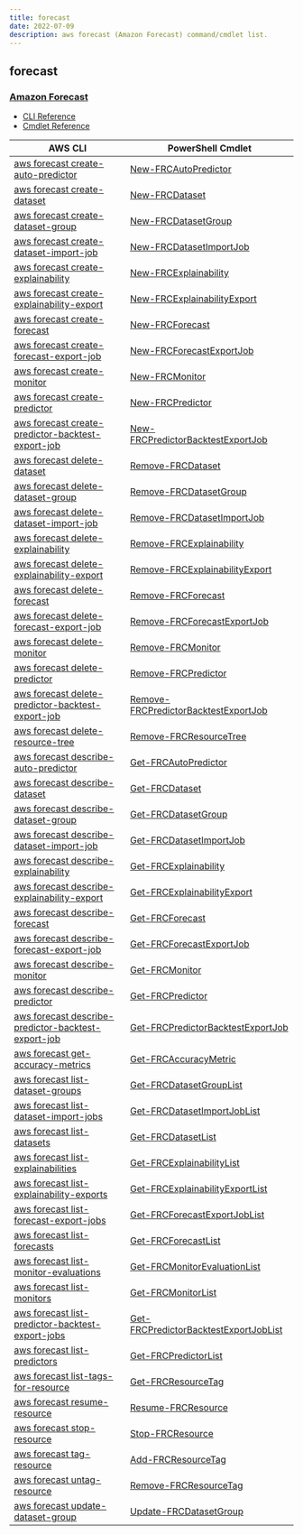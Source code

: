 ```yaml
---
title: forecast
date: 2022-07-09
description: aws forecast (Amazon Forecast) command/cmdlet list.
---
```


## forecast

### [Amazon Forecast](https://aws.amazon.com/forecast/)

* [CLI Reference](https://docs.aws.amazon.com/cli/latest/reference/forecast/index.html)
* [Cmdlet Reference](https://docs.aws.amazon.com/powershell/latest/reference/items/ForecastService_cmdlets.html)

|AWS CLI|PowerShell Cmdlet|
|----|----|
|[aws forecast create-auto-predictor](https://docs.aws.amazon.com/cli/latest/reference/forecast/create-auto-predictor.html)|[New-FRCAutoPredictor](https://docs.aws.amazon.com/powershell/latest/reference/items/New-FRCAutoPredictor.html)|
|[aws forecast create-dataset](https://docs.aws.amazon.com/cli/latest/reference/forecast/create-dataset.html)|[New-FRCDataset](https://docs.aws.amazon.com/powershell/latest/reference/items/New-FRCDataset.html)|
|[aws forecast create-dataset-group](https://docs.aws.amazon.com/cli/latest/reference/forecast/create-dataset-group.html)|[New-FRCDatasetGroup](https://docs.aws.amazon.com/powershell/latest/reference/items/New-FRCDatasetGroup.html)|
|[aws forecast create-dataset-import-job](https://docs.aws.amazon.com/cli/latest/reference/forecast/create-dataset-import-job.html)|[New-FRCDatasetImportJob](https://docs.aws.amazon.com/powershell/latest/reference/items/New-FRCDatasetImportJob.html)|
|[aws forecast create-explainability](https://docs.aws.amazon.com/cli/latest/reference/forecast/create-explainability.html)|[New-FRCExplainability](https://docs.aws.amazon.com/powershell/latest/reference/items/New-FRCExplainability.html)|
|[aws forecast create-explainability-export](https://docs.aws.amazon.com/cli/latest/reference/forecast/create-explainability-export.html)|[New-FRCExplainabilityExport](https://docs.aws.amazon.com/powershell/latest/reference/items/New-FRCExplainabilityExport.html)|
|[aws forecast create-forecast](https://docs.aws.amazon.com/cli/latest/reference/forecast/create-forecast.html)|[New-FRCForecast](https://docs.aws.amazon.com/powershell/latest/reference/items/New-FRCForecast.html)|
|[aws forecast create-forecast-export-job](https://docs.aws.amazon.com/cli/latest/reference/forecast/create-forecast-export-job.html)|[New-FRCForecastExportJob](https://docs.aws.amazon.com/powershell/latest/reference/items/New-FRCForecastExportJob.html)|
|[aws forecast create-monitor](https://docs.aws.amazon.com/cli/latest/reference/forecast/create-monitor.html)|[New-FRCMonitor](https://docs.aws.amazon.com/powershell/latest/reference/items/New-FRCMonitor.html)|
|[aws forecast create-predictor](https://docs.aws.amazon.com/cli/latest/reference/forecast/create-predictor.html)|[New-FRCPredictor](https://docs.aws.amazon.com/powershell/latest/reference/items/New-FRCPredictor.html)|
|[aws forecast create-predictor-backtest-export-job](https://docs.aws.amazon.com/cli/latest/reference/forecast/create-predictor-backtest-export-job.html)|[New-FRCPredictorBacktestExportJob](https://docs.aws.amazon.com/powershell/latest/reference/items/New-FRCPredictorBacktestExportJob.html)|
|[aws forecast delete-dataset](https://docs.aws.amazon.com/cli/latest/reference/forecast/delete-dataset.html)|[Remove-FRCDataset](https://docs.aws.amazon.com/powershell/latest/reference/items/Remove-FRCDataset.html)|
|[aws forecast delete-dataset-group](https://docs.aws.amazon.com/cli/latest/reference/forecast/delete-dataset-group.html)|[Remove-FRCDatasetGroup](https://docs.aws.amazon.com/powershell/latest/reference/items/Remove-FRCDatasetGroup.html)|
|[aws forecast delete-dataset-import-job](https://docs.aws.amazon.com/cli/latest/reference/forecast/delete-dataset-import-job.html)|[Remove-FRCDatasetImportJob](https://docs.aws.amazon.com/powershell/latest/reference/items/Remove-FRCDatasetImportJob.html)|
|[aws forecast delete-explainability](https://docs.aws.amazon.com/cli/latest/reference/forecast/delete-explainability.html)|[Remove-FRCExplainability](https://docs.aws.amazon.com/powershell/latest/reference/items/Remove-FRCExplainability.html)|
|[aws forecast delete-explainability-export](https://docs.aws.amazon.com/cli/latest/reference/forecast/delete-explainability-export.html)|[Remove-FRCExplainabilityExport](https://docs.aws.amazon.com/powershell/latest/reference/items/Remove-FRCExplainabilityExport.html)|
|[aws forecast delete-forecast](https://docs.aws.amazon.com/cli/latest/reference/forecast/delete-forecast.html)|[Remove-FRCForecast](https://docs.aws.amazon.com/powershell/latest/reference/items/Remove-FRCForecast.html)|
|[aws forecast delete-forecast-export-job](https://docs.aws.amazon.com/cli/latest/reference/forecast/delete-forecast-export-job.html)|[Remove-FRCForecastExportJob](https://docs.aws.amazon.com/powershell/latest/reference/items/Remove-FRCForecastExportJob.html)|
|[aws forecast delete-monitor](https://docs.aws.amazon.com/cli/latest/reference/forecast/delete-monitor.html)|[Remove-FRCMonitor](https://docs.aws.amazon.com/powershell/latest/reference/items/Remove-FRCMonitor.html)|
|[aws forecast delete-predictor](https://docs.aws.amazon.com/cli/latest/reference/forecast/delete-predictor.html)|[Remove-FRCPredictor](https://docs.aws.amazon.com/powershell/latest/reference/items/Remove-FRCPredictor.html)|
|[aws forecast delete-predictor-backtest-export-job](https://docs.aws.amazon.com/cli/latest/reference/forecast/delete-predictor-backtest-export-job.html)|[Remove-FRCPredictorBacktestExportJob](https://docs.aws.amazon.com/powershell/latest/reference/items/Remove-FRCPredictorBacktestExportJob.html)|
|[aws forecast delete-resource-tree](https://docs.aws.amazon.com/cli/latest/reference/forecast/delete-resource-tree.html)|[Remove-FRCResourceTree](https://docs.aws.amazon.com/powershell/latest/reference/items/Remove-FRCResourceTree.html)|
|[aws forecast describe-auto-predictor](https://docs.aws.amazon.com/cli/latest/reference/forecast/describe-auto-predictor.html)|[Get-FRCAutoPredictor](https://docs.aws.amazon.com/powershell/latest/reference/items/Get-FRCAutoPredictor.html)|
|[aws forecast describe-dataset](https://docs.aws.amazon.com/cli/latest/reference/forecast/describe-dataset.html)|[Get-FRCDataset](https://docs.aws.amazon.com/powershell/latest/reference/items/Get-FRCDataset.html)|
|[aws forecast describe-dataset-group](https://docs.aws.amazon.com/cli/latest/reference/forecast/describe-dataset-group.html)|[Get-FRCDatasetGroup](https://docs.aws.amazon.com/powershell/latest/reference/items/Get-FRCDatasetGroup.html)|
|[aws forecast describe-dataset-import-job](https://docs.aws.amazon.com/cli/latest/reference/forecast/describe-dataset-import-job.html)|[Get-FRCDatasetImportJob](https://docs.aws.amazon.com/powershell/latest/reference/items/Get-FRCDatasetImportJob.html)|
|[aws forecast describe-explainability](https://docs.aws.amazon.com/cli/latest/reference/forecast/describe-explainability.html)|[Get-FRCExplainability](https://docs.aws.amazon.com/powershell/latest/reference/items/Get-FRCExplainability.html)|
|[aws forecast describe-explainability-export](https://docs.aws.amazon.com/cli/latest/reference/forecast/describe-explainability-export.html)|[Get-FRCExplainabilityExport](https://docs.aws.amazon.com/powershell/latest/reference/items/Get-FRCExplainabilityExport.html)|
|[aws forecast describe-forecast](https://docs.aws.amazon.com/cli/latest/reference/forecast/describe-forecast.html)|[Get-FRCForecast](https://docs.aws.amazon.com/powershell/latest/reference/items/Get-FRCForecast.html)|
|[aws forecast describe-forecast-export-job](https://docs.aws.amazon.com/cli/latest/reference/forecast/describe-forecast-export-job.html)|[Get-FRCForecastExportJob](https://docs.aws.amazon.com/powershell/latest/reference/items/Get-FRCForecastExportJob.html)|
|[aws forecast describe-monitor](https://docs.aws.amazon.com/cli/latest/reference/forecast/describe-monitor.html)|[Get-FRCMonitor](https://docs.aws.amazon.com/powershell/latest/reference/items/Get-FRCMonitor.html)|
|[aws forecast describe-predictor](https://docs.aws.amazon.com/cli/latest/reference/forecast/describe-predictor.html)|[Get-FRCPredictor](https://docs.aws.amazon.com/powershell/latest/reference/items/Get-FRCPredictor.html)|
|[aws forecast describe-predictor-backtest-export-job](https://docs.aws.amazon.com/cli/latest/reference/forecast/describe-predictor-backtest-export-job.html)|[Get-FRCPredictorBacktestExportJob](https://docs.aws.amazon.com/powershell/latest/reference/items/Get-FRCPredictorBacktestExportJob.html)|
|[aws forecast get-accuracy-metrics](https://docs.aws.amazon.com/cli/latest/reference/forecast/get-accuracy-metrics.html)|[Get-FRCAccuracyMetric](https://docs.aws.amazon.com/powershell/latest/reference/items/Get-FRCAccuracyMetric.html)|
|[aws forecast list-dataset-groups](https://docs.aws.amazon.com/cli/latest/reference/forecast/list-dataset-groups.html)|[Get-FRCDatasetGroupList](https://docs.aws.amazon.com/powershell/latest/reference/items/Get-FRCDatasetGroupList.html)|
|[aws forecast list-dataset-import-jobs](https://docs.aws.amazon.com/cli/latest/reference/forecast/list-dataset-import-jobs.html)|[Get-FRCDatasetImportJobList](https://docs.aws.amazon.com/powershell/latest/reference/items/Get-FRCDatasetImportJobList.html)|
|[aws forecast list-datasets](https://docs.aws.amazon.com/cli/latest/reference/forecast/list-datasets.html)|[Get-FRCDatasetList](https://docs.aws.amazon.com/powershell/latest/reference/items/Get-FRCDatasetList.html)|
|[aws forecast list-explainabilities](https://docs.aws.amazon.com/cli/latest/reference/forecast/list-explainabilities.html)|[Get-FRCExplainabilityList](https://docs.aws.amazon.com/powershell/latest/reference/items/Get-FRCExplainabilityList.html)|
|[aws forecast list-explainability-exports](https://docs.aws.amazon.com/cli/latest/reference/forecast/list-explainability-exports.html)|[Get-FRCExplainabilityExportList](https://docs.aws.amazon.com/powershell/latest/reference/items/Get-FRCExplainabilityExportList.html)|
|[aws forecast list-forecast-export-jobs](https://docs.aws.amazon.com/cli/latest/reference/forecast/list-forecast-export-jobs.html)|[Get-FRCForecastExportJobList](https://docs.aws.amazon.com/powershell/latest/reference/items/Get-FRCForecastExportJobList.html)|
|[aws forecast list-forecasts](https://docs.aws.amazon.com/cli/latest/reference/forecast/list-forecasts.html)|[Get-FRCForecastList](https://docs.aws.amazon.com/powershell/latest/reference/items/Get-FRCForecastList.html)|
|[aws forecast list-monitor-evaluations](https://docs.aws.amazon.com/cli/latest/reference/forecast/list-monitor-evaluations.html)|[Get-FRCMonitorEvaluationList](https://docs.aws.amazon.com/powershell/latest/reference/items/Get-FRCMonitorEvaluationList.html)|
|[aws forecast list-monitors](https://docs.aws.amazon.com/cli/latest/reference/forecast/list-monitors.html)|[Get-FRCMonitorList](https://docs.aws.amazon.com/powershell/latest/reference/items/Get-FRCMonitorList.html)|
|[aws forecast list-predictor-backtest-export-jobs](https://docs.aws.amazon.com/cli/latest/reference/forecast/list-predictor-backtest-export-jobs.html)|[Get-FRCPredictorBacktestExportJobList](https://docs.aws.amazon.com/powershell/latest/reference/items/Get-FRCPredictorBacktestExportJobList.html)|
|[aws forecast list-predictors](https://docs.aws.amazon.com/cli/latest/reference/forecast/list-predictors.html)|[Get-FRCPredictorList](https://docs.aws.amazon.com/powershell/latest/reference/items/Get-FRCPredictorList.html)|
|[aws forecast list-tags-for-resource](https://docs.aws.amazon.com/cli/latest/reference/forecast/list-tags-for-resource.html)|[Get-FRCResourceTag](https://docs.aws.amazon.com/powershell/latest/reference/items/Get-FRCResourceTag.html)|
|[aws forecast resume-resource](https://docs.aws.amazon.com/cli/latest/reference/forecast/resume-resource.html)|[Resume-FRCResource](https://docs.aws.amazon.com/powershell/latest/reference/items/Resume-FRCResource.html)|
|[aws forecast stop-resource](https://docs.aws.amazon.com/cli/latest/reference/forecast/stop-resource.html)|[Stop-FRCResource](https://docs.aws.amazon.com/powershell/latest/reference/items/Stop-FRCResource.html)|
|[aws forecast tag-resource](https://docs.aws.amazon.com/cli/latest/reference/forecast/tag-resource.html)|[Add-FRCResourceTag](https://docs.aws.amazon.com/powershell/latest/reference/items/Add-FRCResourceTag.html)|
|[aws forecast untag-resource](https://docs.aws.amazon.com/cli/latest/reference/forecast/untag-resource.html)|[Remove-FRCResourceTag](https://docs.aws.amazon.com/powershell/latest/reference/items/Remove-FRCResourceTag.html)|
|[aws forecast update-dataset-group](https://docs.aws.amazon.com/cli/latest/reference/forecast/update-dataset-group.html)|[Update-FRCDatasetGroup](https://docs.aws.amazon.com/powershell/latest/reference/items/Update-FRCDatasetGroup.html)|

